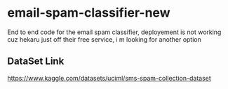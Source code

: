 # email-spam-classifier-new
End to end code for the email spam classifier, deployement is not working cuz hekaru just off their free service, i m looking for another option

## DataSet Link
https://www.kaggle.com/datasets/uciml/sms-spam-collection-dataset
